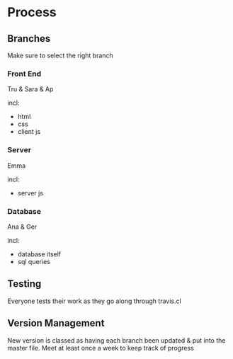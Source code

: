 # Process

## Branches
Make sure to select the right branch
### Front End
Tru & Sara & Ap

incl:
- html
- css
- client js

### Server
Emma

incl:
- server js

### Database
Ana & Ger

incl:
- database itself
- sql queries

## Testing
Everyone tests their work as they go along through travis.cl

## Version Management
New version is classed as having each branch been updated & put into the master file.
Meet at least once a week to keep track of progress
